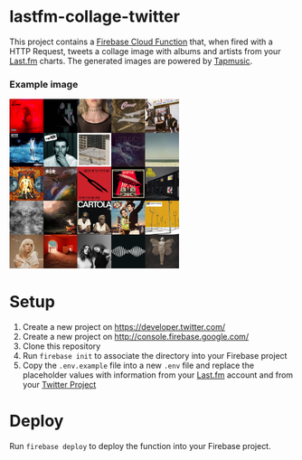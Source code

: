 # lastfm-collage-twitter

This project contains a [Firebase Cloud Function](https://firebase.google.com/docs/functions)
that, when fired with a HTTP Request, tweets a collage image with albums and
artists from your [Last.fm](https://last.fm) charts. The generated images are
powered by [Tapmusic](https://www.tapmusic.net/).

### Example image

<img src="https://github.com/lsmacedo/lastfm-collage-twitter/blob/main/assets/example-collage.jpeg?raw=true" width=300 height=300 />

# Setup

1. Create a new project on https://developer.twitter.com/
2. Create a new project on http://console.firebase.google.com/
3. Clone this repository
4. Run `firebase init` to associate the directory into your Firebase project
5. Copy the `.env.example` file into a new `.env` file and replace the
   placeholder values with information from your [Last.fm](https://last.fm)
   account and from your [Twitter Project](https://developer.twitter.com/en/portal/dashboard)

# Deploy

Run `firebase deploy` to deploy the function into your Firebase project.
